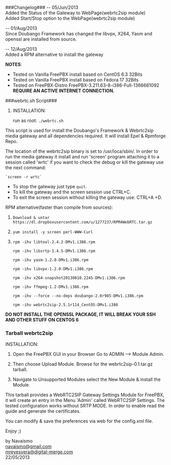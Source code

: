 ###Changelog###
 -- 05/Jun/2013							  
 Added the Status of the Gateway to WebPage(webrtc2sip module)		  
 Added Start/Stop option to the WebPage(webrtc2sip module)		  
									  
 -- 01/Aug/2013							  
 Since Doubango Framework has changed the libvpx, X264, Yasm and openssl 
 are installed from source. 						  
									  
 -- 12/Aug/2013							  
 Added a RPM alternative to install the gateway                          
									 


**NOTES**: 
* Tested on Vanilla FreePBX install based on CentOS 6.3 32Bits	
* Tested on Vanilla FreePBX install based on Fedora 17  32Bits
* Tested on FreePBX-Distro FreePBX-3.211.63-8-i386-Full-1366661092	
	**REQUIRE AN ACTIVE INTERNET CONNECTION.**


###webrtc.sh Script###
1. INSTALLATION:

	run as root: `./webrtc.sh`

This script is used for install the Doubango's Framework & Webrtc2sip media 
gateway and all dependencies required. It will install Epel & Rpmforge Repo.

The location of the webrtc2sip binary is set to /usr/loca/sbin/.
In order to run the media gateway it install and run 'screen' program attaching 
it to a session called 'wrtc' if you want to check the debug or kill the gateway
use the next command:

	`screen -r wrtc`

* To stop the gateway just type `quit`.
* To kill the gateway and the screen session use CTRL+C.
* To exit the screen session without killing the gateway use: CTRL+A +D.


RPM alternative(faster than compile from sources):

1. `Download & untar https://dl.dropboxusercontent.com/u/1277237/RPM4WebRTC.tar.gz`
2. `yum install -y screen perl-WWW-Curl`
3. `rpm -ihv libtool-2.4.2-DMv1.i386.rpm`

	`rpm -ihv libsrtp-1.4.5-DMv1.i386.rpm`

	`rpm -ihv yasm-1.2.0-DMv1.i386.rpm`

	`rpm -ihv libvpx-1.2.0-DMv1.i386.rpm`

	`rpm -ihv x264-snapshot20130810.2245-DMv1.i386.rpm`

	`rpm -ihv ffmpeg-1.2-DMv1.i386.rpm`

	`rpm -ihv --force --no-deps doubango-2.0r985-DMv1.i386.rpm`

	`rpm -ihv webrtc2sip-2.5.1r114_CentOS-DMv1.i386`

**DO NOT INSTALL THE OPENSSL PACKAGE, IT WILL BREAK YOUR SSH AND OTHER STUFF ON CENTOS 6**

### Tarball webrtc2sip ###

INSTALLATION:

1.  Open the FreePBX GUI in your Browser Go to ADMIN --> Module Admin.

2.  Then choose Upload Module. Browse for the webrtc2sip-0.1.tar.gz tarball.

3.  Navigate to Unsupported Modules select the New Module & install the Module.

This tarball provides a WebRTC2SIP Gateway Settings Module for FreePBX, it will create 
an entry in the Menu 'Admin' called WebRTC2SIP Settings. The tested configuration works 
without SRTP MODE. In order to enable read the guide and generate the certificates.

You can modify & save the preferences via web for the config.xml file.


Enjoy ;)

									  
by Navaismo					  
navaismo@gmail.com				  
mreyesvera@digital-merge.com			  
22/05/2013					  
									  
